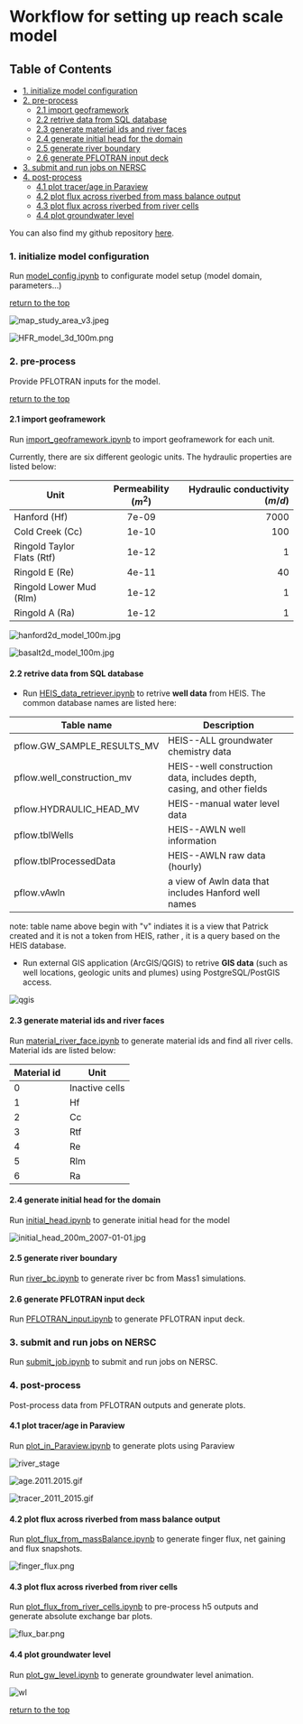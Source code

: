 
<a id='top'></a>

# Workflow for setting up reach scale model

## Table of Contents

* [1. initialize model configuration](#model-config)
* [2. pre-process](#pre-process)
    * [2.1 import geoframework](#import-geoframework)
    * [2.2 retrive data from SQL database](#SQL)
    * [2.3 generate material ids and river faces](#material-river-face)
    * [2.4 generate initial head for the domain](#initial-head)
    * [2.5 generate river boundary](#river-bc)
    * [2.6 generate PFLOTRAN input deck](#input_deck)
* [3. submit and run jobs on NERSC](#submit-and-run)
* [4. post-process](#post-process)
    * [4.1 plot tracer/age in Paraview](#plot-in-paraview)
    * [4.2 plot flux across riverbed from mass balance output](#plot-flux-from-massbalance)
    * [4.3 plot flux across riverbed from river cells](#plot-flux-from-river-cells)
    * [4.4 plot groundwater level](#plot-wl)
       

You can also find my github repository [here](https://github.com/pshuai88/notebook).

<a id='model-config'></a>

### 1. initialize model configuration 

Run [model_config.ipynb](model_config.ipynb) to configurate model setup (model domain, parameters...)

[return to the top](#top)

![map_study_area_v3.jpeg](figures/map_study_area_v3.jpeg)

![HFR_model_3d_100m.png](figures/HFR_model_3d_100m.png)

<a id='pre-process'></a>

### 2.  pre-process

Provide PFLOTRAN inputs for the model.

[return to the top](#top)

<a id='import-geoframework'></a>

#### 2.1 import geoframework

Run [import_geoframework.ipynb](import_geoframework.ipynb) to import geoframework for each unit.

Currently, there are six different geologic units. The hydraulic properties are listed below:

| Unit | Permeability ($m^{2}$) | Hydraulic conductivity ($m/d$) |
|------|:---------------:|-------------:|
|Hanford (Hf)|7e-09| 7000|
|Cold Creek (Cc)|1e-10|100|
|Ringold Taylor Flats (Rtf)|1e-12|1|
|Ringold E (Re)|4e-11|40|
|Ringold Lower Mud (Rlm)|1e-12|1|
|Ringold A (Ra)|1e-12|1|

![hanford2d_model_100m.jpg](figures/hanford2d_model_100m.jpg)

![basalt2d_model_100m.jpg](figures/basalt2d_model_100m.jpg)

<a id='SQL'></a>

#### 2.2 retrive data from SQL database

* Run [HEIS_data_retriever.ipynb](HEIS_data_retriever.ipynb) to retrive **well data** from HEIS. The common database names are listed here:

|Table name| Description|
|----------|------------|
|pflow.GW_SAMPLE_RESULTS_MV|HEIS--ALL groundwater chemistry data|
|pflow.well_construction_mv|HEIS--well construction data, includes depth, casing, and other fields|
|pflow.HYDRAULIC_HEAD_MV|HEIS--manual water level data|
|pflow.tblWells|HEIS--AWLN well information|
|pflow.tblProcessedData|HEIS--AWLN raw data (hourly)|
|pflow.vAwln|a view of Awln data that includes Hanford well names|

note: table name above begin with "v" indiates it is a view that Patrick created and it is not a token from HEIS, rather , it is a query based on the HEIS database.

* Run external GIS application (ArcGIS/QGIS) to retrive **GIS data** (such as well locations, geologic units and plumes) using PostgreSQL/PostGIS access.

![qgis](figures/QGIS.png)


<a id='material-river-face'></a>

#### 2.3 generate material ids and river faces

Run [material_river_face.ipynb](material_river_face.ipynb) to generate material ids and find all river cells. Material ids are listed below:

|Material id| Unit|
|-----------|-----|
|0|Inactive cells|
|1|Hf|
|2|Cc|
|3|Rtf|
|4|Re|
|5|Rlm|
|6|Ra|

<a id='initial-head'></a>

#### 2.4 generate initial head for the domain

Run [initial_head.ipynb](initial_head.ipynb) to generate initial head for the model

![initial_head_200m_2007-01-01.jpg](figures/initial_head_200m_2007-01-01.jpg)

<a id='river-bc'></a>

#### 2.5 generate river boundary 

Run [river_bc.ipynb](river_bc.ipynb) to generate river bc from Mass1 simulations.

<a id='input_deck'></a>

#### 2.6 generate PFLOTRAN input deck 

Run [PFLOTRAN_input.ipynb](PFLOTRAN_input.ipynb) to generate PFLOTRAN input deck.

<a id='submit-and-run'></a>

### 3. submit and run jobs on NERSC 

Run [submit_job.ipynb](submit_job.ipynb) to submit and run jobs on NERSC.

<a id='post-process'></a>

### 4. post-process 

Post-process data from PFLOTRAN outputs and generate plots.

<a id='plot-in-paraview'></a>

#### 4.1 plot tracer/age in Paraview 

Run [plot_in_Paraview.ipynb](plot_in_Paraview.ipynb) to generate plots using Paraview

![river_stage](figures/stage_animation.gif)

![age.2011.2015.gif](figures/age.2011.2015.gif)

![tracer_2011_2015.gif](figures/tracer_2011_2015.gif)

<a id='plot-flux-from-massbalance'></a>

#### 4.2 plot flux across riverbed from mass balance output 

Run [plot_flux_from_massBalance.ipynb](plot_flux_from_massBalance.ipynb) to generate finger flux, net gaining and flux snapshots.

![finger_flux.png](figures/finger_flux.png)

<a id='plot-flux-from-river-cells'></a>

#### 4.3 plot flux across riverbed from river cells

Run [plot_flux_from_river_cells.ipynb](plot_flux_from_river_cells.ipynb) to pre-process h5 outputs and generate absolute exchange bar plots.

![flux_bar.png](figures/flux_bar.png)

<a id='plot-wl'></a>
#### 4.4 plot groundwater level

Run [plot_gw_level.ipynb](plot_gw_level.ipynb) to generate groundwater level animation.

![wl](figures/wl_animation.gif)

[return to the top](#top)